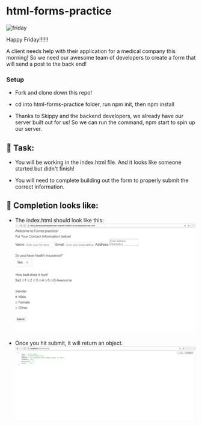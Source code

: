 # html-forms-practice

![friday](https://gph.is/2d031yt)

Happy Friday!!!!!!

A client needs help with their application for a medical company this morning! So we need our awesome team of developers to create a form that will send a post to the back end! 


### Setup

- Fork and clone down this repo! 

- cd into html-forms-practice folder, run npm init, then npm install 

- Thanks to Skippy and the backend developers, we already have our server built out for us! So we can run the command, npm start to spin up our server. 

## 🚀 Task:

- You will be working in the index.html file. And it looks like someone started but didn't finish!

- You will need to complete building out the form to properly submit the correct information. 


## 🚀 Completion looks like:

- The index.html should look like this: 
![forms](./assets/forms-practice.png)


- Once you hit submit, it will return an object. 
![medical-obj](./assets/med-obj.png)

